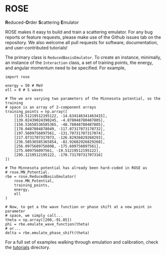 # ROSE

**R**educed-**O**rder **S**cattering **E**mulator

ROSE makes it easy to build and train a scattering emulator. For any bug reports or feature requests, please make use of the Github issues tab on the repository. We also welcome all pull requests for software, documentation, and user-contributed tutorials!

The primary class is `ReducedBasisEmulator`. To create an instance, minimally, an instance of the `Interaction` class, a set of training points, the energy, and angular momentum need to be specified. For example,

```
import rose

energy = 50 # MeV
ell = 0 # S waves

# The we are varying two parameters of the Minnesota potential, so the training
# space is an array of 2-component arrays
training_points = np.array([
    [119.51219512195122, -14.634146341463415],
    [139.02439024390245, -4.878048780487805],
    [158.53658536585365, -48.78048780487805],
    [178.0487804878049, -117.07317073170732],
    [197.5609756097561, -131.70731707317074],
    [217.0731707317073, -126.82926829268293],
    [236.58536585365854, -82.92682926829268],
    [256.0975609756098, -175.609756097561],
    [275.609756097561, -19.51219512195122],
    [295.1219512195122, -170.73170731707316]
])

# The Minnesota potential has already been hard-coded in ROSE as
# rose.MN_Potential.
rbe = rose.ReducedBasisEmulator(
    rose.MN_Potential,
    training_points,
    energy,
    ell
)

# Now, to get a the wave function or phase shift at a new point in parameter
# space, we simply call...
theta = np.array([200,-91.85])
phi = rbe.emulate_wave_function(theta)
# or...
delta = rbe.emulate_phase_shift(theta)
```


For a full set of examples walking through emulation and calibration, check the [tutorials](docs/tutorials/) directory.
